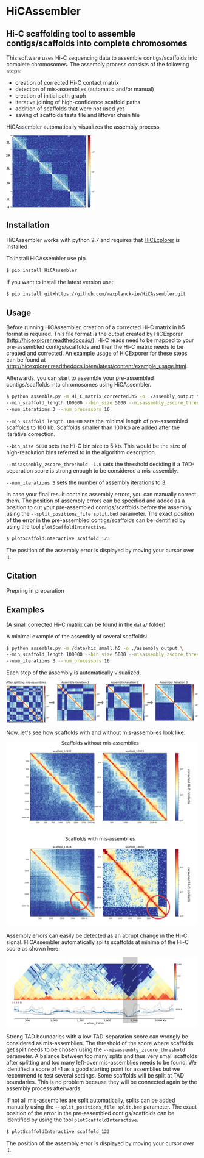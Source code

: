 HiCAssembler
============

Hi-C scaffolding tool to assemble contigs/scaffolds into complete chromosomes
-----------------------------------------------------------------------------

This software uses Hi-C sequencing data to assemble contigs/scaffolds into
complete chromosomes. The assembly process consists of the following steps:

 * creation of corrected Hi-C contact matrix
 * detection of mis-assemblies (automatic and/or manual)
 * creation of initial path graph
 * iterative joining of high-confidence scaffold paths
 * addition of scaffolds that were not used yet
 * saving of scaffolds fasta file and liftover chain file

HiCAssembler automatically visualizes the assembly process. 

![HiCAssembler assembly](./docs/content/images/HiCAssembler_assembly.png)


Installation
------------
HiCAssembler works with python 2.7 and requires that [HiCExplorer](https://hicexplorer.readthedocs.io/) is installed

To install HiCAssembler use pip.

```bash
$ pip install HiCAssembler
```

If you want to install the latest version use:

```bash
$ pip install git+https://github.com/maxplanck-ie/HiCAssembler.git
```


Usage
-----
Before running HiCAssembler, creation of a corrected Hi-C matrix in h5 format
is required. This file format is the output created by HiCExporer (http://hicexplorer.readthedocs.io/).
Hi-C reads need to be mapped to your pre-assembled contigs/scaffolds and then the
Hi-C matrix needs to be created and corrected. An example usage of HiCExporer for
these steps can be found at http://hicexplorer.readthedocs.io/en/latest/content/example_usage.html.

Afterwards, you can start to assemble your pre-assembled contigs/scaffolds
into chromosomes using HiCAssembler.

```bash
$ python assemble.py -m Hi_C_matrix_corrected.h5 -o ./assembly_output \
--min_scaffold_length 100000 --bin_size 5000 --misassembly_zscore_threshold -1.0 \
--num_iterations 3 --num_processors 16
```

`--min_scaffold_length 100000` sets the minimal length of pre-assembled scaffolds
to 100 kb. Scaffolds smaller than 100 kb are added after the iterative correction.

`--bin_size 5000` sets the Hi-C bin size to 5 kb. This would be the size of
high-resolution bins referred to in the algorithm description.

`--misassembly_zscore_threshold -1.0` sets the threshold deciding if a
TAD-separation score is strong enough to be considered a mis-assembly.

`--num_iterations 3` sets the number of assembly iterations to 3.


In case your final result contains assembly errors, you can manually correct them.
The position of assembly errors can be specified and added as a position to
cut your pre-assembled contigs/scaffolds before the assembly using the
`--split_positions_file split.bed` parameter. The exact position of the error
in the pre-assembled contigs/scaffolds can be identified by using the tool
`plotScaffoldInteractive`.

```bash
$ plotScaffoldInteractive scaffold_123
```

The position of the assembly error is displayed by moving your cursor over it.

Citation
---------
Prepring in preparation

Examples
--------

(A small corrected Hi-C matrix can be found in the `data/` folder)

A minimal example of the assembly of several scaffolds:


```bash
$ python assemble.py -m /data/hic_small.h5 -o ./assembly_output \
--min_scaffold_length 100000 --bin_size 5000 --misassembly_zscore_threshold -1.0 \
--num_iterations 3 --num_processors 16
```

Each step of the assembly is automatically visualized. 

![HiCAssembler visualization](./docs/content/images/HiCAssembler_visualization.png)


Now, let's see how scaffolds with and without mis-assemblies look like:

![HiCAssembler assembly errors](./docs/content/images/Assembly_errors.png)

Assembly errors can easily be detected as an abrupt change in the Hi-C signal.
HiCAssembler automatically splits scaffolds at minima of the Hi-C score as shown
here:

![HiCAssembler score](./docs/content/images/Assembly_errors_score.png)

Strong TAD boundaries with a low TAD-separation score can wrongly be considered as
mis-assemblies. The threshold of the score where scaffolds get split needs to
be chosen using the `--misassembly_zscore_threshold` parameter.
A balance between too many splits and thus very small scaffolds after splitting
and too many left-over mis-assemblies needs to be found. We identified a score
of -1 as a good starting point for assemblies but we recommend to test several
settings. Some scaffolds will be split at TAD boundaries. This is no problem
because they will be connected again by the assembly process afterwards.

If not all mis-assemblies are split automatically, splits can be added manually
using the `--split_positions_file split.bed` parameter. The exact position of
the error in the pre-assembled contigs/scaffolds can be identified by using the tool
`plotScaffoldInteractive`.

```bash
$ plotScaffoldInteractive scaffold_123
```

The position of the assembly error is displayed by moving your cursor over it.
